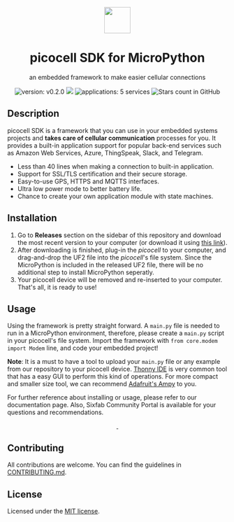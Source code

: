 <p align="center">
  <img src="https://community.sixfab.com/uploads/default/original/1X/583bd28f0c2b4967aa4c275f8d388f536bc9da3d.png" height="60">
  <h1 align="center">picocell SDK for MicroPython</h1>
</p>
<p align="center">
an embedded framework to make easier cellular connections
</p>
<!--
-->

<div align="center">

![version: v0.2.0](https://img.shields.io/badge/version-v0.2.0-blue?style=flat-square) ![](https://img.shields.io/badge/license-MIT-critical?style=flat-square) ![applications: 5 services](https://img.shields.io/badge/applications-5%20services-success?style=flat-square) ![Stars count in GitHub](https://img.shields.io/github/stars/sixfab/picocell_python-sdk?style=flat-square)

</div>

## Description
picocell SDK is a framework that you can use in your embedded systems projects and **takes care of cellular communication** processes for you. It provides a built-in application support for popular back-end services such as Amazon Web Services, Azure, ThingSpeak, Slack, and Telegram. 

* Less than 40 lines when making a connection to built-in application.
* Support for SSL/TLS certification and their secure storage.
* Easy-to-use GPS, HTTPS and MQTTS interfaces.
* Ultra low power mode to better battery life.
* Chance to create your own application module with state machines.

## Installation
1. Go to **Releases** section on the sidebar of this repository and download the most recent version to your computer (or download it using [this link](/sixfab/picocell_python-sdk/releases/latest/download/picocell.uf2)).
2. After downloading is finished, plug-in the _picocell_ to your computer, and drag-and-drop the UF2 file into the _picocell_'s file system. Since the MicroPython is included in the released UF2 file, there will be no additional step to install MicroPython seperatly.
3. Your picocell device will be removed and re-inserted to your computer. That's all, it is ready to use!

## Usage
Using the framework is pretty straight forward. A `main.py` file is needed to run in a MicroPython environment, therefore, please create a `main.py` script in your picocell's file system. Import the framework with `from core.modem import Modem` line, and code your embedded project!

**Note**: It is a must to have a tool to upload your `main.py` file or any example from our repository to your picocell device. [Thonny IDE](https://thonny.org/) is very common tool that has a easy GUI to perform this kind of operations. For more compact and smaller size tool, we can recommend [Adafruit's Ampy](https://learn.adafruit.com/micropython-basics-load-files-and-run-code/install-ampy) to you.

For further reference about installing or usage, please refer to our documentation page. Also, Sixfab Community Portal is available for your questions and recommendations.

<p align="center">
  <a aria-label="Documentation on Sixfab.com" href="https://docs.sixfab.com/" target="_blank">
    <img alt="" src="https://img.shields.io/badge/Documentation-blue.svg?style=for-the-badge">
  </a>
  <a aria-label="Community on Sixfab.com" href="https://community.sixfab.com/" target="_blank">
    <img alt="" src="https://img.shields.io/badge/Community-blue.svg?style=for-the-badge">
  </a>
</p>

## Contributing
All contributions are welcome. You can find the guidelines in [CONTRIBUTING.md](./CONTRIBUTING.md).

## License
Licensed under the [MIT license](https://choosealicense.com/licenses/mit/).